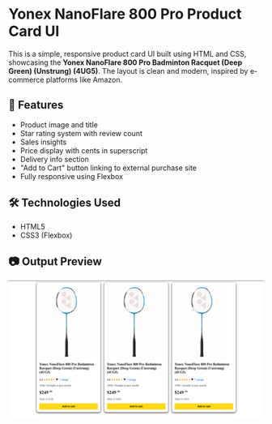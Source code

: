 # Yonex NanoFlare 800 Pro Product Card UI

This is a simple, responsive product card UI built using HTML and CSS, showcasing the **Yonex NanoFlare 800 Pro Badminton Racquet (Deep Green) (Unstrung) (4UG5)**. The layout is clean and modern, inspired by e-commerce platforms like Amazon.

## 🔧 Features

- Product image and title
- Star rating system with review count
- Sales insights
- Price display with cents in superscript
- Delivery info section
- "Add to Cart" button linking to external purchase site
- Fully responsive using Flexbox

## 🛠️ Technologies Used

- HTML5
- CSS3 (Flexbox)

## 📷 Output Preview

![Product Card](Card.png)
